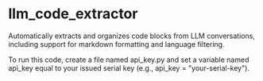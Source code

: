 # llm_code_extractor

Automatically extracts and organizes code blocks from LLM conversations, including support for markdown formatting and language filtering.

To run this code, create a file named api_key.py and set a variable named api_key equal to your issued serial key (e.g., api_key = "your-serial-key").
